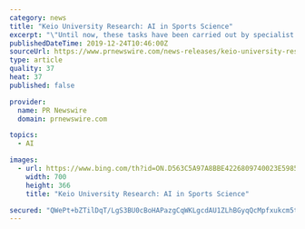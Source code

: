 ```yaml
---
category: news
title: "Keio University Research: AI in Sports Science"
excerpt: "\"Until now, these tasks have been carried out by specialist analysts. The aim of my research is to automate these tasks using 'AI image technology.' Specifically, the ball and players are automatically detected from the video, and passages of play such as passes, kicks, and scrums are recognized based on such information.\" Aoki and his ..."
publishedDateTime: 2019-12-24T10:46:00Z
sourceUrl: https://www.prnewswire.com/news-releases/keio-university-research-ai-in-sports-science-300979241.html
type: article
quality: 37
heat: 37
published: false

provider:
  name: PR Newswire
  domain: prnewswire.com

topics:
  - AI

images:
  - url: https://www.bing.com/th?id=ON.D563C5A97A8BBE4226809740023E5985
    width: 700
    height: 366
    title: "Keio University Research: AI in Sports Science"

secured: "QWePt+bZTilDqT/LgS3BU0cBoHAPazgCqWKLgcdAU1ZLhBGyqQcMpfxukcm5ty0tUaJ/+G33ydzE1xwM3Vw7Z0U8qfTt3zCkKAwxW+jDSXKFUlLVsyTU0XsOUIuQVvh83rye/wfI9ThtrQc0qqsLtUbJMAWWkKWQj2o0+AYz7vRGb5a6meKgaEEUaI3+sGCK86eKKWJ1RGnWuK+jCAZei4T5sQJZ4xoCVoBJ4TXAr9oKjevaMHd8nyv48uuesaMvt+EtWMbAuSXak9339QKVCg==;hD1RJYIJ2ioej8M41O5PbQ=="
---
```


